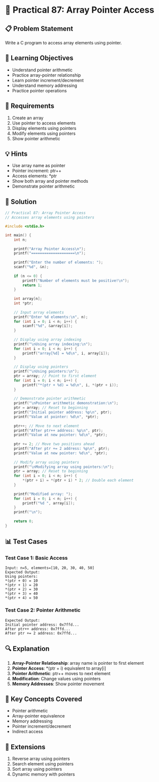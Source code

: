 # 🎯 Practical 87: Array Pointer Access

## 📋 Problem Statement

Write a C program to access array elements using pointer.

## 🎯 Learning Objectives

- Understand pointer arithmetic
- Practice array-pointer relationship
- Learn pointer increment/decrement
- Understand memory addressing
- Practice pointer operations

## 📝 Requirements

1. Create an array
2. Use pointer to access elements
3. Display elements using pointers
4. Modify elements using pointers
5. Show pointer arithmetic

## 💡 Hints

- Use array name as pointer
- Pointer increment: ptr++
- Access elements: *ptr
- Show both array and pointer methods
- Demonstrate pointer arithmetic

## 🔧 Solution

```c
// Practical 87: Array Pointer Access
// Accesses array elements using pointers

#include <stdio.h>

int main() {
    int n;
    
    printf("Array Pointer Access\n");
    printf("====================\n");
    
    printf("Enter the number of elements: ");
    scanf("%d", &n);
    
    if (n <= 0) {
        printf("Number of elements must be positive!\n");
        return 1;
    }
    
    int array[n];
    int *ptr;
    
    // Input array elements
    printf("Enter %d elements:\n", n);
    for (int i = 0; i < n; i++) {
        scanf("%d", &array[i]);
    }
    
    // Display using array indexing
    printf("\nUsing array indexing:\n");
    for (int i = 0; i < n; i++) {
        printf("array[%d] = %d\n", i, array[i]);
    }
    
    // Display using pointers
    printf("\nUsing pointers:\n");
    ptr = array; // Point to first element
    for (int i = 0; i < n; i++) {
        printf("*(ptr + %d) = %d\n", i, *(ptr + i));
    }
    
    // Demonstrate pointer arithmetic
    printf("\nPointer arithmetic demonstration:\n");
    ptr = array; // Reset to beginning
    printf("Initial pointer address: %p\n", ptr);
    printf("Value at pointer: %d\n", *ptr);
    
    ptr++; // Move to next element
    printf("After ptr++ address: %p\n", ptr);
    printf("Value at new pointer: %d\n", *ptr);
    
    ptr += 2; // Move two positions ahead
    printf("After ptr += 2 address: %p\n", ptr);
    printf("Value at new pointer: %d\n", *ptr);
    
    // Modify array using pointers
    printf("\nModifying array using pointers:\n");
    ptr = array; // Reset to beginning
    for (int i = 0; i < n; i++) {
        *(ptr + i) = *(ptr + i) * 2; // Double each element
    }
    
    printf("Modified array: ");
    for (int i = 0; i < n; i++) {
        printf("%d ", array[i]);
    }
    printf("\n");
    
    return 0;
}
```

## 📊 Test Cases

### Test Case 1: Basic Access
```
Input: n=5, elements=[10, 20, 30, 40, 50]
Expected Output:
Using pointers:
*(ptr + 0) = 10
*(ptr + 1) = 20
*(ptr + 2) = 30
*(ptr + 3) = 40
*(ptr + 4) = 50
```

### Test Case 2: Pointer Arithmetic
```
Expected Output:
Initial pointer address: 0x7ffd...
After ptr++ address: 0x7ffd...
After ptr += 2 address: 0x7ffd...
```

## 🔍 Explanation

1. **Array-Pointer Relationship**: array name is pointer to first element
2. **Pointer Access**: *(ptr + i) equivalent to array[i]
3. **Pointer Arithmetic**: ptr++ moves to next element
4. **Modification**: Change values using pointers
5. **Memory Addresses**: Show pointer movement

## 🎯 Key Concepts Covered

- Pointer arithmetic
- Array-pointer equivalence
- Memory addressing
- Pointer increment/decrement
- Indirect access

## 🚀 Extensions

1. Reverse array using pointers
2. Search element using pointers
3. Sort array using pointers
4. Dynamic memory with pointers